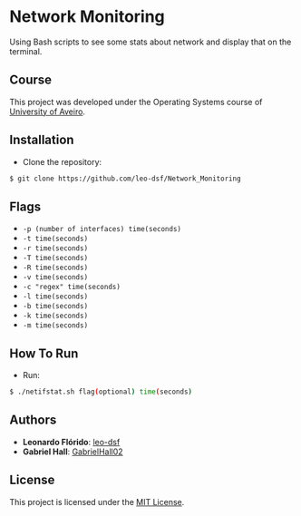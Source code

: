 # Network Monitoring
Using Bash scripts to see some stats about network and display that on the terminal.

## Course
This project was developed under the Operating Systems course of [University of Aveiro](https://www.ua.pt/).

## Installation
* Clone the repository:
```bash
$ git clone https://github.com/leo-dsf/Network_Monitoring
```

## Flags
* ```-p (number of interfaces) time(seconds)```
* ```-t time(seconds)```
* ```-r time(seconds)```
* ```-T time(seconds)```
* ```-R time(seconds)```
* ```-v time(seconds)```
* ```-c "regex" time(seconds)```
* ```-l time(seconds)```
* ```-b time(seconds)```
* ```-k time(seconds)```
* ```-m time(seconds)```

## How To Run
* Run:
```bash
$ ./netifstat.sh flag(optional) time(seconds)
```

## Authors
* **Leonardo Flórido**: [leo-dsf](https://github.com/leo-dsf)
* **Gabriel Hall**: [GabrielHall02](https://github.com/GabrielHall02)

## License
This project is licensed under the [MIT License](LICENSE).